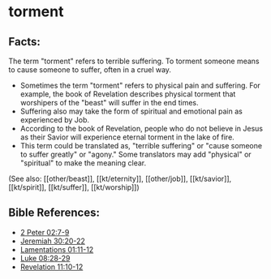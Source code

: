 # torment #

## Facts: ##

The term "torment" refers to terrible suffering. To torment someone means to cause someone to suffer, often in a cruel way.

* Sometimes the term "torment" refers to physical pain and suffering. For example, the book of Revelation describes physical torment that worshipers of the "beast" will suffer in the end times.
* Suffering also may take the form of spiritual and emotional pain as experienced by Job.
* According to the book of Revelation, people who do not believe in Jesus as their Savior will experience eternal torment in the lake of fire.
* This term could be translated as, "terrible suffering" or "cause someone to suffer greatly" or "agony." Some translators may add "physical" or "spiritual" to make the meaning clear.

(See also: [[other/beast]], [[kt/eternity]], [[other/job]], [[kt/savior]], [[kt/spirit]], [[kt/suffer]], [[kt/worship]])

## Bible References: ##

* [2 Peter 02:7-9](en/tn/2pe/help/02/07)
* [Jeremiah 30:20-22](en/tn/jer/help/30/20)
* [Lamentations 01:11-12](en/tn/lam/help/01/11)
* [Luke 08:28-29](en/tn/luk/help/08/28)
* [Revelation 11:10-12](en/tn/rev/help/11/10)